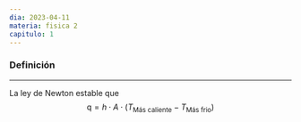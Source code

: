 ```yaml
---
dia: 2023-04-11
materia: fisica 2
capitulo: 1
---
```

### Definición
---
La ley de Newton estable que $$ \text{\.q} = h \cdot A \cdot \left(T_\text{Más caliente} - T_\text{Más frio} \right)  $$